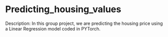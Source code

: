 # Predicting_housing_values

Description: In this group project, we are predicting the housing price using a Linear Regression model coded in PYTorch. 
